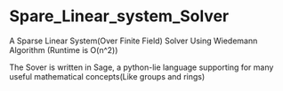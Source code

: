 # Spare_Linear_system_Solver
A Sparse Linear System(Over Finite Field) Solver Using Wiedemann Algorithm (Runtime is O(n^2))

The Sover is written in Sage, a python-lie language supporting for many useful mathematical concepts(Like groups and rings) 
